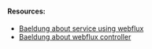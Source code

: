 #### Resources:
- [Baeldung about service using webflux](https://www.baeldung.com/spring-5-functional-web)
- [Baeldung about webflux controller](https://www.baeldung.com/spring-webflux)
